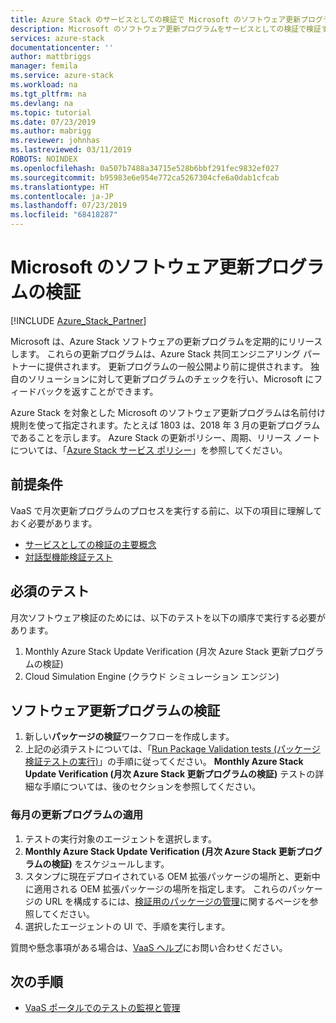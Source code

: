 ```yaml
---
title: Azure Stack のサービスとしての検証で Microsoft のソフトウェア更新プログラムを検証する | Microsoft Docs
description: Microsoft のソフトウェア更新プログラムをサービスとしての検証で検証する方法について説明します。
services: azure-stack
documentationcenter: ''
author: mattbriggs
manager: femila
ms.service: azure-stack
ms.workload: na
ms.tgt_pltfrm: na
ms.devlang: na
ms.topic: tutorial
ms.date: 07/23/2019
ms.author: mabrigg
ms.reviewer: johnhas
ms.lastreviewed: 03/11/2019
ROBOTS: NOINDEX
ms.openlocfilehash: 0a507b7488a34715e528b6bbf291fec9832ef027
ms.sourcegitcommit: b95983e6e954e772ca5267304cfe6a0dab1cfcab
ms.translationtype: HT
ms.contentlocale: ja-JP
ms.lasthandoff: 07/23/2019
ms.locfileid: "68418287"
---
```

# <a name="validate-software-updates-from-microsoft"></a>Microsoft のソフトウェア更新プログラムの検証

[!INCLUDE [Azure_Stack_Partner](./includes/azure-stack-partner-appliesto.md)]

Microsoft は、Azure Stack ソフトウェアの更新プログラムを定期的にリリースします。 これらの更新プログラムは、Azure Stack 共同エンジニアリング パートナーに提供されます。 更新プログラムの一般公開より前に提供されます。 独自のソリューションに対して更新プログラムのチェックを行い、Microsoft にフィードバックを返すことができます。

Azure Stack を対象とした Microsoft のソフトウェア更新プログラムは名前付け規則を使って指定されます。たとえば 1803 は、2018 年 3 月の更新プログラムであることを示します。 Azure Stack の更新ポリシー、周期、リリース ノートについては、「[Azure Stack サービス ポリシー](../operator/azure-stack-servicing-policy.md)」を参照してください。

## <a name="prerequisites"></a>前提条件

VaaS で月次更新プログラムのプロセスを実行する前に、以下の項目に理解しておく必要があります。

- [サービスとしての検証の主要概念](azure-stack-vaas-key-concepts.md)
- [対話型機能検証テスト](azure-stack-vaas-interactive-feature-verification.md)

## <a name="required-tests"></a>必須のテスト

月次ソフトウェア検証のためには、以下のテストを以下の順序で実行する必要があります。

1. Monthly Azure Stack Update Verification (月次 Azure Stack 更新プログラムの検証)
2. Cloud Simulation Engine (クラウド シミュレーション エンジン)

## <a name="validating-software-updates"></a>ソフトウェア更新プログラムの検証

1. 新しい**パッケージの検証**ワークフローを作成します。
1. 上記の必須テストについては、「[Run Package Validation tests (パッケージ検証テストの実行)](azure-stack-vaas-validate-oem-package.md#run-package-validation-tests)」の手順に従ってください。 **Monthly Azure Stack Update Verification (月次 Azure Stack 更新プログラムの検証)** テストの詳細な手順については、後のセクションを参照してください。

### <a name="apply-the-monthly-update"></a>毎月の更新プログラムの適用

1. テストの実行対象のエージェントを選択します。
1. **Monthly Azure Stack Update Verification (月次 Azure Stack 更新プログラムの検証)** をスケジュールします。
1. スタンプに現在デプロイされている OEM 拡張パッケージの場所と、更新中に適用される OEM 拡張パッケージの場所を指定します。 これらのパッケージの URL を構成するには、[検証用のパッケージの管理](azure-stack-vaas-validate-oem-package.md#managing-packages-for-validation)に関するページを参照してください。
1. 選択したエージェントの UI で、手順を実行します。

質問や懸念事項がある場合は、[VaaS ヘルプ](mailto:vaashelp@microsoft.com)にお問い合わせください。

## <a name="next-steps"></a>次の手順

- [VaaS ポータルでのテストの監視と管理](azure-stack-vaas-monitor-test.md)